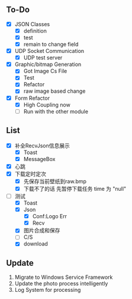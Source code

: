 ## To-Do

- [x] JSON Classes
    - [x] definition
    - [x] test
    - [x] remain to change field
- [x] UDP Socket Communication
  - [x] UDP test server
- [x] Graphic/bitmap Generation
  - [x] Got Image Cs File
  - [x] Test
  - [x] Refactor
  - [x] raw image based change
- [x] Form Refactor
  - [x] High Coupling now
  - [ ] Run with the other module

## List

- [x] 补全RecvJson信息展示
  - [x] Toast
  - [x] MessageBox
- [x] 心跳
- [x] 下载定时定次
  - [x] 先保存当前壁纸到raw.bmp
  - [x] 下载不了的话 先暂停下载任务 time 为 "null"
- [ ] 测试
  - [x] Toast
  - [x] Json
    - [x] Conf:Logo Err
    - [x] Recv
  - [x] 图片合成和保存
  - [ ] C/S
  - [x] download

## Update

1. Migrate to Windows Service Framework
2. Update the photo process intelligently
3. Log System for processing